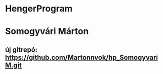 # HengerProgram
# Somogyvári Márton

## új gitrepó: https://github.com/Martonnvok/hp_SomogyvariM.git
